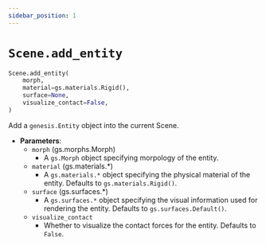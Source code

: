 ```yaml
---
sidebar_position: 1
---
```


# `Scene.add_entity`

```python
Scene.add_entity(
    morph,
    material=gs.materials.Rigid(),
    surface=None,
    visualize_contact=False,
)
```

Add a `genesis.Entity` object into the current Scene.

- **Parameters**:
  - `morph` (gs.morphs.Morph)
    - A `gs.Morph` object specifying morpology of the entity.
  - `material` (gs.materials.*)
    - A `gs.materials.*` object specifying the physical material of the entity. Defaults to `gs.materials.Rigid()`.
  - `surface` (gs.surfaces.*) 
    - A `gs.surfaces.*` object specifying the visual information used for rendering the entity. Defaults to `gs.surfaces.Default()`.
  - `visualize_contact`
    - Whether to visualize the contact forces for the entity. Defaults to `False`.